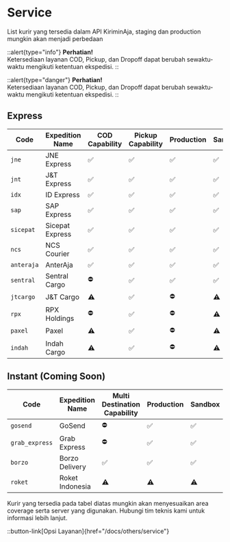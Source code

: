# Service
List kurir yang tersedia dalam API KiriminAja, staging dan production mungkin akan menjadi perbedaan

::alert{type="info"}
**Perhatian!** <br/>
Ketersediaan layanan COD, Pickup, dan Dropoff dapat berubah sewaktu-waktu mengikuti ketentuan ekspedisi.
::

::alert{type="danger"}
**Perhatian!** <br/>
Ketersediaan layanan COD, Pickup, dan Dropoff dapat berubah sewaktu-waktu mengikuti ketentuan ekspedisi.
::

## Express

| Code         | Expedition Name | COD Capability | Pickup Capability | Production | Sandbox |
|--------------|-----------------|----------------|-------------------|------------|---------|
| ``jne``      | JNE Express     | ✅              | ✅                 | ✅          | ✅       |
| ``jnt``      | J&T Express     | ✅              | ✅                 | ✅          | ✅       |
| ``idx``      | ID Express      | ✅              | ✅                 | ✅          | ✅       |
| ``sap``      | SAP Express     | ✅              | ✅                 | ✅          | ✅       |
| ``sicepat``  | Sicepat Express | ✅              | ✅                 | ✅          | ✅       |
| ``ncs``      | NCS Courier     | ✅              | ✅                 | ✅          | ✅       |
| ``anteraja`` | AnterAja        | ✅              | ✅                 | ✅          | ✅       |
| ``sentral``  | Sentral Cargo   | ⛔              | ✅                 | ✅          | ✅       |
| ``jtcargo``  | J&T Cargo       | ⚠️             | ✅                 | ⛔          | ⚠️      |
| ``rpx``      | RPX Holdings    | ⛔              | ✅                 | ⛔          | ⚠️      |
| ``paxel``    | Paxel           | ⚠️             | ✅                 | ⛔          | ⚠️      |
| ``indah``    | Indah Cargo     | ⚠️             | ✅                 | ⛔          | ⚠️      |

## Instant (Coming Soon)
| Code           | Expedition Name | Multi Destination Capability | Production | Sandbox |
|----------------|-----------------|------------------------------|------------|---------|
| `gosend`       | GoSend          | ⛔                            | ✅          | ✅       |
| `grab_express` | Grab Express    | ⛔                            | ✅          | ✅       |
| `borzo`        | Borzo Delivery  | ✅                            | ✅          | ✅       |
| `roket`        | Roket Indonesia | ⚠️                           | ⚠️         | ⚠️      |

Kurir yang tersedia pada tabel diatas mungkin akan menyesuaikan area coverage serta server yang digunakan. Hubungi tim teknis kami untuk informasi lebih lanjut.

::button-link[Opsi Layanan]{href="/docs/others/service"}
